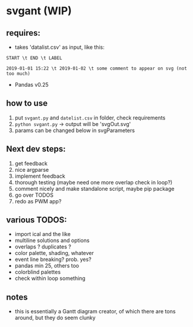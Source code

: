 # svgant (WIP)

## requires: 
    
- takes 'datalist.csv' as input, like this:

`START \t END \t LABEL`

`2019-01-01 15:22 \t 2019-01-02 \t some comment to appear on svg (not too much)`

- Pandas v0.25

## how to use

 1. put `svgant.py` and `datelist.csv` in folder, check requirements
 2. `python svgant.py` -> output will be 'svgOut.svg'
 3. params can be changed below in svgParameters

## Next dev steps: 

 1. get feedback 
 2. nice argparse
 3. implement feedback 
 4. thorough testing (maybe need one more overlap check in loop?)
 5. comment nicely and make standalone script, maybe pip package
 6. go over TODOS
 7. redo as PWM app? 

## various TODOS:

 - import ical and the like
 - multiline solutions and options
 - overlaps ? duplicates ? 
 - color palette, shading, whatever
 - event line breaking? prob. yes?
 - pandas min 25, others too
 - colorblind palettes
 - check within loop something

## notes

- this is essentially a Gantt diagram creator, of which there are tons around, but they do seem clunky
